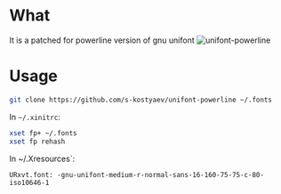 # What
It is a patched for powerline version of gnu unifont
![unifont-powerline](https://cloud.githubusercontent.com/assets/8576745/9835984/7432bab2-5a1e-11e5-9d03-2b8406a330ba.png)

# Usage

```bash
git clone https://github.com/s-kostyaev/unifont-powerline ~/.fonts
```

In `~/.xinitrc`:

```bash
xset fp+ ~/.fonts
xset fp rehash
```

In ~/.Xresources`:

```
URxvt.font: -gnu-unifont-medium-r-normal-sans-16-160-75-75-c-80-iso10646-1
```
